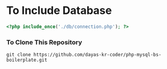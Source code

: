 # To Include Database

```php
<?php include_once('./db/connection.php'); ?>
```
### To Clone This Repository

```
git clone https://github.com/dayas-kr-coder/php-mysql-bs-boilerplate.git
```
